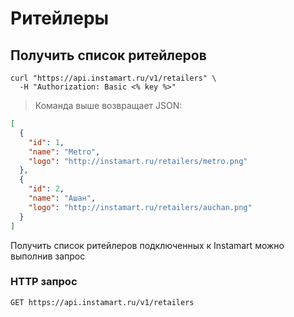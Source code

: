 # Ритейлеры

## Получить список ритейлеров

```shell
curl "https://api.instamart.ru/v1/retailers" \
  -H "Authorization: Basic <% key %>"
```

> Команда выше возвращает JSON:

```json
[
  {
    "id": 1,
    "name": "Metro",
    "logo": "http://instamart.ru/retailers/metro.png"
  },
  {
    "id": 2,
    "name": "Ашан",
    "logo": "http://instamart.ru/retailers/auchan.png"
  }
]
```

Получить список ритейлеров подключенных к Instamart можно выполнив запрос

### HTTP запрос

`GET https://api.instamart.ru/v1/retailers`
